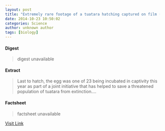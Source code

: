 ```yaml
---
layout: post
title: "Extremely rare footage of a tuatara hatching captured on film (w/ Video)"
date: 2014-10-23 10:50:02
categories: Science
author: unknown author
tags: [biology]
---
```



#### Digest
>digest unavailable

#### Extract
>Last to hatch, the egg was one of 23 being incubated in captivity this year as part of a joint initiative that has helped to save a threatened population of tuatara from extinction....

#### Factsheet
>factsheet unavailable

[Visit Link](http://phys.org/news333264244.html)


